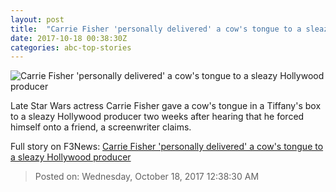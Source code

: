 ```yaml
---
layout: post
title:  "Carrie Fisher 'personally delivered' a cow's tongue to a sleazy Hollywood producer"
date: 2017-10-18 00:38:30Z
categories: abc-top-stories
---
```


![Carrie Fisher 'personally delivered' a cow's tongue to a sleazy Hollywood producer](http://www.abc.net.au/news/image/9061240-1x1-700x700.jpg)

Late Star Wars actress Carrie Fisher gave a cow's tongue in a Tiffany's box to a sleazy Hollywood producer two weeks after hearing that he forced himself onto a friend, a screenwriter claims.


Full story on F3News: [Carrie Fisher 'personally delivered' a cow's tongue to a sleazy Hollywood producer](http://www.f3nws.com/n/sJgYtE)

> Posted on: Wednesday, October 18, 2017 12:38:30 AM
